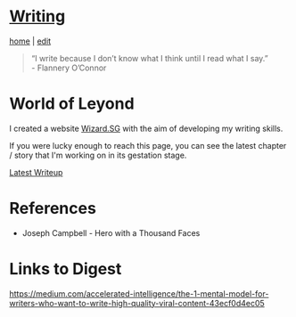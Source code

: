# [Writing](https://alwinwoo.github.io/pages/writing.html)
[home](https://alwinwoo.github.io/) | [edit](https://github.com/alwinwoo/alwinwoo.github.io/edit/master/pages/writing.md)

> “I write because I don’t know what I think until I read what I say.”<br>- Flannery O’Connor

# World of Leyond 

I created a website [Wizard.SG](https://www.wizard.sg) with the aim of developing my writing skills. 

If you were lucky enough to reach this page, you can see the latest chapter / story that I'm working on in its gestation stage.

[Latest Writeup](https://github.com/alwinwoo/alwinwoo.github.io/edit/master/pages/leyond.md)

# References

* Joseph Campbell - Hero with a Thousand Faces

# Links to Digest

https://medium.com/accelerated-intelligence/the-1-mental-model-for-writers-who-want-to-write-high-quality-viral-content-43ecf0d4ec05
